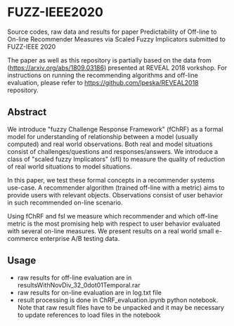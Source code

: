 # FUZZ-IEEE2020
Source codes, raw data and results for paper Predictability of Off-line to On-line Recommender Measures via Scaled Fuzzy Implicators submitted to FUZZ-IEEE 2020

The paper as well as this repository is partially based on the data from (https://arxiv.org/abs/1809.03186) presented at REVEAL 2018 vorkshop. For instructions on running the recommending algorithms and off-line evaluation, please refer to https://github.com/lpeska/REVEAL2018 repository. 

## Abstract
We introduce "fuzzy Challenge Response Framework" (fChRF) as a formal model for understanding of relationship between a model (usually computed) and real world observations. Both real and model situations consist of challenges/questions and responses/answers. We introduce a class of "scaled fuzzy Implicators" (sfI) to measure the quality of reduction of real world situations to model situations. 

In this paper, we test these formal concepts in a recommender systems  use-case. A recommender algorithm (trained off-line with a metric) aims to provide users with relevant objects. Observations consist of user behavior in such recommended on-line scenario. 

Using fChRF and fsI we measure which recommender and which off-line metric is the most promising help with respect to user behavior evaluated with several on-line measures. We present results on a real world small e-commerce enterprise A/B testing data. 

## Usage
- raw results for off-line evaluation are in resultsWithNovDiv_32_0dot01Temporal.rar
- raw results for on-line evaluation are in log.txt file
- result processing is done in ChRF_evaluation.ipynb python notebook. Note that raw result files have to be unpacked and it may be necessary to update references to load files in the notebook
